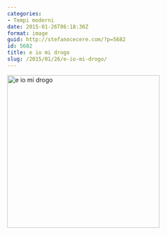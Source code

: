 ```yaml
---
categories:
- Tempi moderni
date: 2015-01-26T06:18:30Z
format: image
guid: http://stefanocecere.com/?p=5682
id: 5682
title: e io mi drogo
slug: /2015/01/26/e-io-mi-drogo/
---
```


<img class="alignnone size-full wp-image-5683" src="http://stefanocecere.com/wp-content/uploads/sites/3/2015/03/e-io-mi-drogo.jpg" alt="e io mi drogo" width="350" height="350" srcset="http://stefanocecere.com/wp-content/uploads/sites/3/2015/03/e-io-mi-drogo.jpg 350w, http://stefanocecere.com/wp-content/uploads/sites/3/2015/03/e-io-mi-drogo-150x150.jpg 150w, http://stefanocecere.com/wp-content/uploads/sites/3/2015/03/e-io-mi-drogo-300x300.jpg 300w" sizes="(max-width: 350px) 100vw, 350px" />